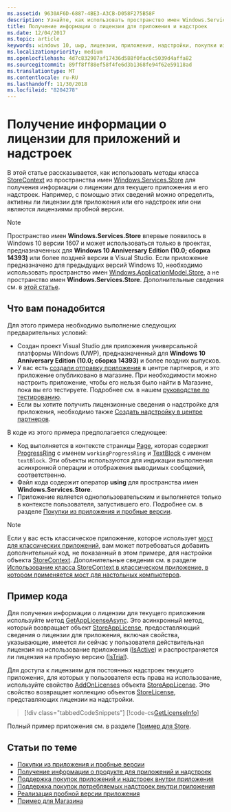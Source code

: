 ```yaml
---
ms.assetid: 9630AF6D-6887-4BE3-A3CB-D058F275B58F
description: Узнайте, как использовать пространство имен Windows.Services.Store для получения информации о лицензии для текущего приложения и его надстроек.
title: Получение информации о лицензии для приложения и надстроек
ms.date: 12/04/2017
ms.topic: article
keywords: windows 10, uwp, лицензии, приложения, надстройки, покупки из приложения, IAP, Windows.Services.Store
ms.localizationpriority: medium
ms.openlocfilehash: 4d7c832907af17436d588f0fac6c5039d4affa82
ms.sourcegitcommit: 89ff8ff88ef58f4fe6d3b1368fe94f62e59118ad
ms.translationtype: MT
ms.contentlocale: ru-RU
ms.lasthandoff: 11/30/2018
ms.locfileid: "8204278"
---
```

# <a name="get-license-info-for-apps-and-add-ons"></a>Получение информации о лицензии для приложений и надстроек

В этой статье рассказывается, как использовать методы класса [StoreContext](https://msdn.microsoft.com/library/windows/apps/windows.services.store.storecontext.aspx) из пространства имен [Windows.Services.Store](https://msdn.microsoft.com/library/windows/apps/windows.services.store.aspx) для получения информации о лицензии для текущего приложения и его надстроек. Например, с помощью этих сведений можно определить, активны ли лицензии для приложения или его надстроек или они являются лицензиями пробной версии.

> [!NOTE]
> Пространство имен **Windows.Services.Store** впервые появилось в Windows 10 версии 1607 и может использоваться только в проектах, предназначенных для **Windows 10 Anniversary Edition (10.0; сборка 14393)** или более поздней версии в Visual Studio. Если приложение предназначено для предыдущих версий Windows 10, необходимо использовать пространство имен [Windows.ApplicationModel.Store](https://msdn.microsoft.com/library/windows/apps/windows.applicationmodel.store.aspx), а не пространство имен **Windows.Services.Store**. Дополнительные сведения см. в [этой статье](in-app-purchases-and-trials-using-the-windows-applicationmodel-store-namespace.md).

## <a name="prerequisites"></a>Что вам понадобится

Для этого примера необходимо выполнение следующих предварительных условий:
* Создан проект Visual Studio для приложения универсальной платформы Windows (UWP), предназначенный для **Windows 10 Anniversary Edition (10.0; сборка 14393)** и более поздних выпусков.
* У вас есть [создали отправку приложения](https://msdn.microsoft.com/windows/uwp/publish/app-submissions) в центре партнеров, и это приложение опубликовано в магазине. При необходимости можно настроить приложение, чтобы его нельзя было найти в Магазине, пока вы его тестируете. Подробнее см. в нашем [руководстве по тестированию](in-app-purchases-and-trials.md#testing).
* Если вы хотите получить лицензионные сведения о надстройке для приложения, необходимо также [Создать надстройку в центре партнеров](../publish/add-on-submissions.md).

В коде из этого примера предполагается следующее:
* Код выполняется в контексте страницы [Page](https://msdn.microsoft.com/library/windows/apps/windows.ui.xaml.controls.page.aspx), которая содержит [ProgressRing](https://msdn.microsoft.com/library/windows/apps/windows.ui.xaml.controls.progressring.aspx) с именем ```workingProgressRing``` и [TextBlock](https://msdn.microsoft.com/library/windows/apps/windows.ui.xaml.controls.textblock.aspx) с именем ```textBlock```. Эти объекты используются для индикации выполнения асинхронной операции и отображения выводимых сообщений, соответственно.
* Файл кода содержит оператор **using** для пространства имен **Windows.Services.Store**.
* Приложение является однопользовательским и выполняется только в контексте пользователя, запустившего его. Подробнее см. в разделе [Покупки из приложения и пробные версии](in-app-purchases-and-trials.md#api_intro).

> [!NOTE]
> Если у вас есть классическое приложение, которое использует [мост для классических приложений](https://developer.microsoft.com/windows/bridges/desktop), вам может потребоваться добавить дополнительный код, не показанный в этом примере, для настройки объекта [StoreContext](https://msdn.microsoft.com/library/windows/apps/windows.services.store.storecontext.aspx). Дополнительные сведения см. в разделе [Использование класса StoreContext в классическом приложение, в котором применяется мост для настольных компьютеров](in-app-purchases-and-trials.md#desktop).

## <a name="code-example"></a>Пример кода

Для получения информации о лицензии для текущего приложения используйте метод [GetAppLicenseAsync](https://docs.microsoft.com/uwp/api/windows.services.store.storecontext.getapplicenseasync). Это асинхронный метод, который возвращает объект [StoreAppLicense](https://msdn.microsoft.com/library/windows/apps/windows.services.store.storeapplicense.aspx), предоставляющий сведения о лицензии для приложения, включая свойства, указывающие, имеется ли сейчас у пользователя действительная лицензия на использование приложения ([IsActive](https://docs.microsoft.com/uwp/api/windows.services.store.storeapplicense.isactive)) и распространяется ли лицензия на пробную версию ([IsTrial](https://docs.microsoft.com/uwp/api/windows.services.store.storeapplicense.istrial)).

Для доступа к лицензиям для постоянных надстроек текущего приложения, для которых у пользователя есть права на использование, используйте свойство [AddOnLicenses](https://docs.microsoft.com/uwp/api/windows.services.store.storeapplicense.addonlicenses) объекта [StoreAppLicense](https://msdn.microsoft.com/library/windows/apps/windows.services.store.storeapplicense.aspx). Это свойство возвращает коллекцию объектов [StoreLicense](https://msdn.microsoft.com/library/windows/apps/windows.services.store.storelicense.aspx), представляющих лицензии на надстройки.

> [!div class="tabbedCodeSnippets"]
[!code-cs[GetLicenseInfo](./code/InAppPurchasesAndLicenses_RS1/cs/GetLicenseInfoPage.xaml.cs#GetLicenseInfo)]

Полный пример приложения см. в разделе [Пример для Store](https://github.com/Microsoft/Windows-universal-samples/tree/master/Samples/Store).

## <a name="related-topics"></a>Статьи по теме

* [Покупки из приложения и пробные версии](in-app-purchases-and-trials.md)
* [Получение информации о продукте для приложений и надстроек](get-product-info-for-apps-and-add-ons.md)
* [Поддержка покупок приложений и надстроек внутри приложения](enable-in-app-purchases-of-apps-and-add-ons.md)
* [Поддержка покупок потребляемых надстроек внутри приложения](enable-consumable-add-on-purchases.md)
* [Реализация пробной версии приложения](implement-a-trial-version-of-your-app.md)
* [Пример для Магазина](https://github.com/Microsoft/Windows-universal-samples/tree/master/Samples/Store)
